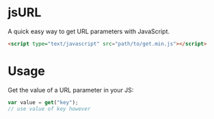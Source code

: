 jsURL
=====

A quick easy way to get URL parameters with JavaScript.

```html
<script type="text/javascript" src="path/to/get.min.js"></script>
```

Usage
=====

Get the value of a URL parameter in your JS:

```javascript
var value = get("key");
// use value of key however
```

